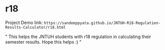 # r18

Project Demo link: `https://sandeeppyata.github.io/JNTUH-R18-Regulation-Results-Calculator/r18.html`

" This helps the JNTUH students with r18 regulation in calculating their semester results.
  Hope this helps :) "
